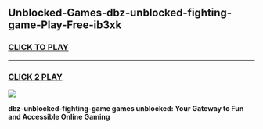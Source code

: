 
## Unblocked-Games-dbz-unblocked-fighting-game-Play-Free-ib3xk
<h3>
<a href="https://premium76.site?title=dbz-unblocked-fighting-game&ref=17A">CLICK TO PLAY</a></h3>
<hr>

<h3>
<a href="https://premium76.site?title=dbz-unblocked-fighting-game&ref=17A">CLICK 2 PLAY</a>
  
</h3>

<a href="https://premium76.site?title=dbz-unblocked-fighting-game&ref=17A"><img src="https://clearcache.store/games.png"></a>


**dbz-unblocked-fighting-game games unblocked: Your Gateway to Fun and Accessible Online Gaming**
